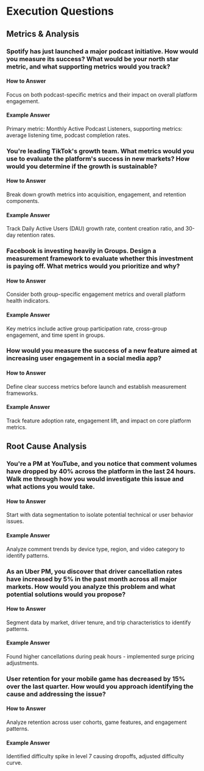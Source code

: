 # Execution Questions

## Metrics & Analysis
### Spotify has just launched a major podcast initiative. How would you measure its success? What would be your north star metric, and what supporting metrics would you track?
#### How to Answer
Focus on both podcast-specific metrics and their impact on overall platform engagement.
#### Example Answer
Primary metric: Monthly Active Podcast Listeners, supporting metrics: average listening time, podcast completion rates.

### You're leading TikTok's growth team. What metrics would you use to evaluate the platform's success in new markets? How would you determine if the growth is sustainable?
#### How to Answer
Break down growth metrics into acquisition, engagement, and retention components.
#### Example Answer
Track Daily Active Users (DAU) growth rate, content creation ratio, and 30-day retention rates.

### Facebook is investing heavily in Groups. Design a measurement framework to evaluate whether this investment is paying off. What metrics would you prioritize and why?
#### How to Answer
Consider both group-specific engagement metrics and overall platform health indicators.
#### Example Answer
Key metrics include active group participation rate, cross-group engagement, and time spent in groups.

### How would you measure the success of a new feature aimed at increasing user engagement in a social media app?
#### How to Answer
Define clear success metrics before launch and establish measurement frameworks.
#### Example Answer
Track feature adoption rate, engagement lift, and impact on core platform metrics.

## Root Cause Analysis
### You're a PM at YouTube, and you notice that comment volumes have dropped by 40% across the platform in the last 24 hours. Walk me through how you would investigate this issue and what actions you would take.
#### How to Answer
Start with data segmentation to isolate potential technical or user behavior issues.
#### Example Answer
Analyze comment trends by device type, region, and video category to identify patterns.

### As an Uber PM, you discover that driver cancellation rates have increased by 5% in the past month across all major markets. How would you analyze this problem and what potential solutions would you propose?
#### How to Answer
Segment data by market, driver tenure, and trip characteristics to identify patterns.
#### Example Answer
Found higher cancellations during peak hours - implemented surge pricing adjustments.

### User retention for your mobile game has decreased by 15% over the last quarter. How would you approach identifying the cause and addressing the issue?
#### How to Answer
Analyze retention across user cohorts, game features, and engagement patterns.
#### Example Answer
Identified difficulty spike in level 7 causing dropoffs, adjusted difficulty curve.